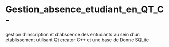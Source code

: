 # Gestion_absence_etudiant_en_QT_C-
gestion d'inscription et d'abscence des entudiants au sein d'un etablissement utilisant Qt creator C++ et une base de Donne SQLite
